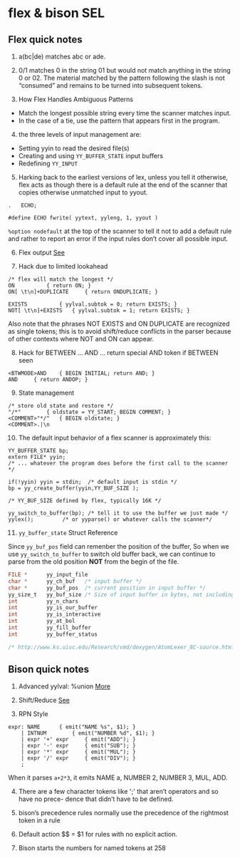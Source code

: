 # flex & bison SEL

## Flex quick notes

1. a(bc|de) matches abc or ade. 

2. 0/1 matches 0 in the string 01 but would not match anything in the string 0 or 02. 
The material matched by the pattern following the slash is not “consumed” and remains
to be turned into subsequent tokens. 

3. How Flex Handles Ambiguous Patterns
* Match the longest possible string every time the scanner matches input.
* In the case of a tie, use the pattern that appears first in the program.

4. the three levels of input management are:
* Setting yyin to read the desired file(s)
* Creating and using `YY_BUFFER_STATE` input buffers
* Redefining `YY_INPUT`

5. Harking back to the earliest versions of lex, unless you tell it
otherwise, flex acts as though there is a default rule at the end of the scanner that copies
otherwise unmatched input to yyout.
```
.	ECHO;

#define ECHO fwrite( yytext, yyleng, 1, yyout )
```
`%option nodefault` at the top of the scanner to tell it not to add a default rule and rather
to report an error if the input rules don’t cover all possible input. 

6. Flex output [See](https://stackoverflow.com/questions/16995864/how-to-redirect-yyout-to-char-buffer-in-gnu-flex)

7. Hack due to limited lookahead
```
/* flex will match the longest */
ON 			{ return ON; }
ON[ \t\n]+DUPLICATE 	{ return ONDUPLICATE; } 

EXISTS	 		{ yylval.subtok = 0; return EXISTS; }
NOT[ \t\n]+EXISTS	{ yylval.subtok = 1; return EXISTS; }

```
Also note that the phrases NOT EXISTS and ON DUPLICATE are recognized as single tokens;
this is to avoid shift/reduce conflicts in the parser because of other contexts where
NOT and ON can appear. 

8. Hack for BETWEEN ... AND ... return special AND token if BETWEEN seen
```
<BTWMODE>AND	{ BEGIN INITIAL; return AND; }
AND		{ return ANDOP; }
```

9. State management
```
/* store old state and restore */
"/*" 		{ oldstate = YY_START; BEGIN COMMENT; }
<COMMENT>"*/" 	{ BEGIN oldstate; }
<COMMENT>.|\n
```

10. The default input behavior of a flex scanner is approximately this:
```
YY_BUFFER_STATE bp;
extern FILE* yyin;
/* ... whatever the program does before the first call to the scanner */

if(!yyin) yyin = stdin;  /* default input is stdin */
bp = yy_create_buffer(yyin,YY_BUF_SIZE );

/* YY_BUF_SIZE defined by flex, typically 16K */

yy_switch_to_buffer(bp); /* tell it to use the buffer we just made */
yylex(); 		 /* or yyparse() or whatever calls the scanner*/

```
11. `yy_buffer_state` Struct Reference

Since `yy_buf_pos` field can remenber the position of the buffer,
So when we use `yy_switch_to_buffer` to switch old buffer back, 
we can continue to parse from the old position **NOT** from the begin of the file.
```c
FILE * 		yy_input_file
char * 		yy_ch_buf	/* input buffer */
char * 		yy_buf_pos 	/* current position in input buffer */
yy_size_t 	yy_buf_size	/* Size of input buffer in bytes, not including room for EOB */
int 		yy_n_chars
int 		yy_is_our_buffer
int 		yy_is_interactive
int 		yy_at_bol
int 		yy_fill_buffer
int 		yy_buffer_status

/* http://www.ks.uiuc.edu/Research/vmd/doxygen/AtomLexer_8C-source.html */
```

## Bison quick notes

1. Advanced yylval: %union [More](https://www.tldp.org/HOWTO/Lex-YACC-HOWTO-6.html)

2. Shift/Reduce [See](https://www.epaperpress.com/lexandyacc/thy.html)

3. RPN Style

```
expr: NAME 		{ emit("NAME %s", $1); }
    | INTNUM 		{ emit("NUMBER %d", $1); }
    | expr '+' expr 	{ emit("ADD"); }
    | expr '-' expr 	{ emit("SUB"); }
    | expr '*' expr 	{ emit("MUL"); }
    | expr '/' expr 	{ emit("DIV"); }
    ;
 ```
When it parses `a+2*3`, it emits NAME a, NUMBER 2, NUMBER 3, MUL, ADD.

4. There are a few character tokens like ';' that aren’t operators and so have no prece-
dence that didn’t have to be defined.

5. bison’s precedence rules normally use the precedence of the rightmost token in a rule

6. Default action $$ = $1 for rules with no explicit action.

7. Bison starts the numbers for named tokens at 258
